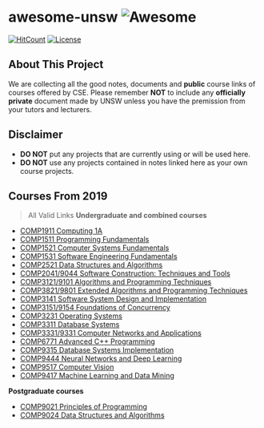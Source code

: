 # awesome-unsw ![Awesome](https://cdn.rawgit.com/sindresorhus/awesome/d7305f38d29fed78fa85652e3a63e154dd8e8829/media/badge.svg)
[![HitCount](http://hits.dwyl.com/UNSWEEB/awesome-unsw.svg)](http://hits.dwyl.com/UNSWEEB/awesome-unsw)
[![License](https://img.shields.io/badge/License-Apache%202.0-blue.svg)](https://opensource.org/licenses/Apache-2.0)

## About This Project

We are collecting all the good notes, documents and **public** course links of courses offered by CSE. Please remember **NOT** to include any **officially private** document made by UNSW unless you have the premission from your tutors and lecturers.

## Disclaimer
- **DO NOT** put any projects that are currently using or will be used here.
- **DO NOT** use any projects contained in notes linked here as your own course projects.

## Courses From 2019
> All Valid Links
**Undergraduate and combined courses**
* [COMP1911 Computing 1A](./Courses/COMP1911/README.md)
* [COMP1511 Programming Fundamentals](./Courses/COMP1511/README.md)
* [COMP1521 Computer Systems Fundamentals](./Courses/COMP1511/README.md)
* [COMP1531 Software Engineering Fundamentals](./Courses/COMP1531/README.md)
* [COMP2521 Data Structures and Algorithms](./Courses/COMP2521/README.md)
* [COMP2041/9044 Software Construction: Techniques and Tools](./Courses/COMP1511/README.md)
* [COMP3121/9101 Algorithms and Programming Techniques](./Courses/COMP3121/README.md)
* [COMP3821/9801 Extended Algorithms and Programming Techniques](./Courses/COMP1511/README.md)
* [COMP3141 Software System Design and Implementation](./Courses/COMP1511/README.md)
* [COMP3151/9154 Foundations of Concurrency](./Courses/COMP1511/README.md)
* [COMP3231 Operating Systems](./Courses/COMP1511/README.md)
* [COMP3311 Database Systems](./Courses/COMP1511/README.md)
* [COMP3331/9331 Computer Networks and Applications](./Courses/COMP1511/README.md)
* [COMP6771 Advanced C++ Programming](./Courses/COMP1511/README.md)
* [COMP9315 Database Systems Implementation](./Courses/COMP1511/README.md)
* [COMP9444 Neural Networks and Deep Learning](./Courses/COMP1511/README.md)
* [COMP9517 Computer Vision](./Courses/COMP1511/README.md)
* [COMP9417 Machine Learning and Data Mining](./Courses/COMP1511/README.md)

**Postgraduate courses**
* [COMP9021 Principles of Programming](./Courses/COMP1511/README.md)
* [COMP9024 Data Structures and Algorithms](./Courses/COMP1511/README.md)



